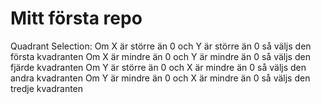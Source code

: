 # Mitt första repo

Quadrant Selection:
Om X är större än 0 och Y är större än 0 så väljs den första kvadranten
Om X är mindre än 0 och Y är mindre än 0 så väljs den fjärde kvadranten
Om Y är större än 0 och X är mindre än 0 så väljs den andra kvadranten
Om Y är mindre än 0 och X är mindre än 0 så väljs den tredje kvadranten